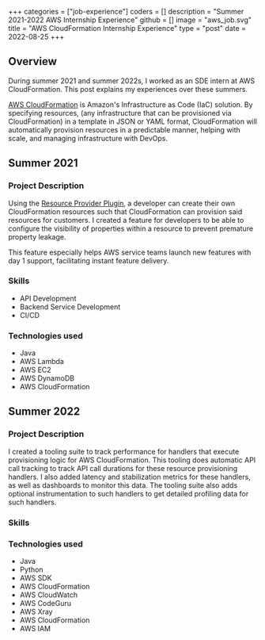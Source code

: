 +++
categories = ["job-experience"]
coders = []
description = "Summer 2021-2022 AWS Internship Experience"
github = []
image = "aws_job.svg"
title = "AWS CloudFormation Internship Experience"
type = "post"
date = 2022-08-25
+++
## Overview
During summer 2021 and summer 2022s, I worked as an SDE intern at AWS CloudFormation. This post explains my experiences over these summers. 

[AWS CloudFormation](https://aws.amazon.com/cloudformation/) is Amazon's Infrastructure as Code (IaC) solution. By specifying resources, (any infrastructure that can be provisioned via CloudFormation) in a template in JSON or YAML format, CloudFormation will automatically provision resources in a predictable manner, helping with scale, and managing infrastructure with DevOps.

## Summer 2021
### Project Description
Using the [Resource Provider Plugin](https://github.com/aws-cloudformation/cloudformation-cli-java-plugin), a developer can create their own CloudFormation resources such that CloudFormation can provision said resources for customers. I created a feature for developers to be able to configure the visibility of properties within a resource to prevent premature property leakage. 

This feature especially helps AWS service teams launch new features with day 1 support, facilitating instant feature delivery. 
### Skills
- API Development
- Backend Service Development
- CI/CD
### Technologies used
- Java
- AWS Lambda
- AWS EC2
- AWS DynamoDB
- AWS CloudFormation

## Summer 2022
### Project Description
I created a tooling suite to track performance for handlers that execute provisioning logic for AWS CloudFormation. This tooling does automatic API call tracking to track API call durations for these resource provisioning handlers. I also added latency and stabilization metrics for these handlers, as well as dashboards to monitor this data. The tooling suite also adds optional instrumentation to such handlers to get detailed profiling data for such handlers.
### Skills
### Technologies used
- Java
- Python
- AWS SDK
- AWS CloudFormation
- AWS CloudWatch
- AWS CodeGuru
- AWS Xray
- AWS CloudFormation
- AWS IAM